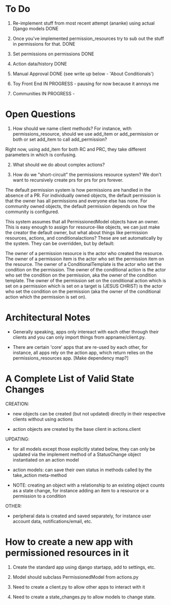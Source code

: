 # To Do

1. Re-implement stuff from most recent attempt (ananke) using actual Django models
DONE

2. Once you've implemented permission_resources try to sub out the stuff in permissions for that.
DONE

3. Set permissions on permissions
DONE

4. Action data/history
DONE

5. Manual Approval
DONE (see write up below - 'About Conditionals')

6. Toy Front End
IN PROGRESS - pausing for now because it annoys me

7. Communities
IN PROGRESS - 


# Open Questions

1.  How should we name client methods?  For instance, with permissions_resource, should we use add_item or add_permission or both or set add_item to call add_permission?

Right now, using add_item for both RC and PRC, they take different parameters in which is confusing.

2.  What should we do about complex actions?

3.  How do we "short-circuit" the permissions resource system?  We don't want to recursively create prs for prs for prs forever. 

The default permission system is how permissions are handled in the absence of a PR.  For individually owned objects, the default permission is that the owner has all permissions and everyone else has none.  For community owned objects, the default permission depends on how the community is configured.  

This system assumes that all PermissionedModel objects have an owner.  This is easy enough to assign for resource-like objects, we can just make the creator the default owner, but what about things like permission resources, actions, and conditionalactions?  These are set automatically by the system.  They can be overridden, but by default:

The owner of a permission resource is the actor who created the resource.
The owner of a permission item is the actor who set the permission item on the resource.
The owner of a ConditionalTemplate is the actor who set the condition on the permission.
The owner of the conditional action is the actor who set the condition on the permission, aka the owner of the condition template.
The owner of the permission set on the conditional action which is set on a permission which is set on a target is (JESUS CHRIST) is the actor who set the condition on the permission (aka the owner of the conditional action which the permission is set on).


# Architectural Notes

- Generally speaking, apps only intereact with each other through their clients and you can only import things from appname/client.py.

- There are certain 'core' apps that are re-used by each other, for instance, all apps rely on the action app, which return relies on the permissions_resources app.  [Make dependency map?]


# A Complete List of Valid State Changes

CREATION:

- new objects can be created (but not updated) directly in their respective clients without using actions

- action objects are created by the base client in actions.client

UPDATING:

- for all models except those explicitly stated below, they can only be updated via the implement method of a StatusChange object instantiated on an action model

- action models: can save their own status in methods called by the take_action meta-method

- NOTE: creating an object with a relationship to an existing object counts as a state change, for instance adding an item to a resource or a permission to a condition

OTHER:

- peripheral data is created and saved separately, for instance user account data, notifications/email, etc.


# How to create a new app with permissioned resources in it

1.  Create the standard app using django startapp, add to settings, etc.

2.  Model should subclass PermissionedModel from actions.py

3.  Need to create a client.py to allow other apps to interact with it

4.  Need to create a state_changes.py to allow models to change state.




